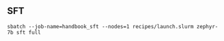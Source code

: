 

## SFT

```shell
sbatch --job-name=handbook_sft --nodes=1 recipes/launch.slurm zephyr-7b sft full
```